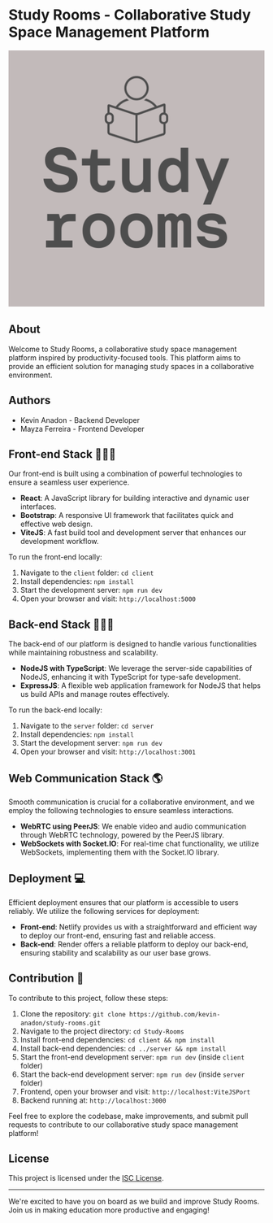 # Study Rooms - Collaborative Study Space Management Platform

![Study Rooms Logo](https://github.com/kevin-anadon/study-rooms/blob/main/client/src/assets/logo.png)

## About

Welcome to Study Rooms, a collaborative study space management platform inspired by productivity-focused tools. This platform aims to provide an efficient solution for managing study spaces in a collaborative environment.

## Authors

- Kevin Anadon - Backend Developer
- Mayza Ferreira - Frontend Developer

## Front-end Stack 👩🏻‍💻

Our front-end is built using a combination of powerful technologies to ensure a seamless user experience.

- **React**: A JavaScript library for building interactive and dynamic user interfaces.
- **Bootstrap**: A responsive UI framework that facilitates quick and effective web design.
- **ViteJS**: A fast build tool and development server that enhances our development workflow.

To run the front-end locally:

1. Navigate to the `client` folder: `cd client`
2. Install dependencies: `npm install`
3. Start the development server: `npm run dev`
4. Open your browser and visit: `http://localhost:5000`

## Back-end Stack 👨🏽‍💻

The back-end of our platform is designed to handle various functionalities while maintaining robustness and scalability.

- **NodeJS with TypeScript**: We leverage the server-side capabilities of NodeJS, enhancing it with TypeScript for type-safe development.
- **ExpressJS**: A flexible web application framework for NodeJS that helps us build APIs and manage routes effectively.

To run the back-end locally:

1. Navigate to the `server` folder: `cd server`
2. Install dependencies: `npm install`
3. Start the development server: `npm run dev`
4. Open your browser and visit: `http://localhost:3001`

## Web Communication Stack 🌎

Smooth communication is crucial for a collaborative environment, and we employ the following technologies to ensure seamless interactions.

- **WebRTC using PeerJS**: We enable video and audio communication through WebRTC technology, powered by the PeerJS library.
- **WebSockets with Socket.IO**: For real-time chat functionality, we utilize WebSockets, implementing them with the Socket.IO library.

## Deployment 💻

Efficient deployment ensures that our platform is accessible to users reliably. We utilize the following services for deployment:

- **Front-end**: Netlify provides us with a straightforward and efficient way to deploy our front-end, ensuring fast and reliable access.
- **Back-end**: Render offers a reliable platform to deploy our back-end, ensuring stability and scalability as our user base grows.

## Contribution 🤝

To contribute to this project, follow these steps:

1. Clone the repository: `git clone https://github.com/kevin-anadon/study-rooms.git`
2. Navigate to the project directory: `cd Study-Rooms`
3. Install front-end dependencies: `cd client && npm install`
4. Install back-end dependencies: `cd ../server && npm install`
5. Start the front-end development server: `npm run dev` (inside `client` folder)
6. Start the back-end development server: `npm run dev` (inside `server` folder)
7. Frontend, open your browser and visit: `http://localhost:ViteJSPort`
8. Backend running at: `http://localhost:3000`

Feel free to explore the codebase, make improvements, and submit pull requests to contribute to our collaborative study space management platform!

## License

This project is licensed under the [ISC License](https://opensource.org/licenses/ISC).

---

We're excited to have you on board as we build and improve Study Rooms. Join us in making education more productive and engaging!
